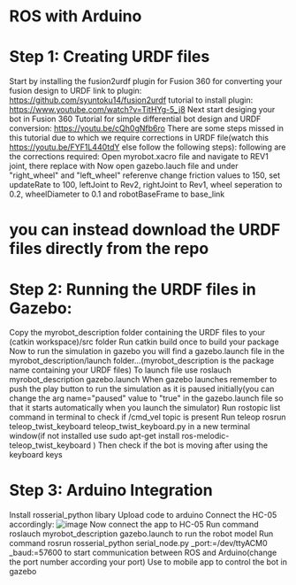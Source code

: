 # ROS with Arduino


# Step 1: Creating URDF files

Start by installing the fusion2urdf plugin for Fusion 360 for converting your fusion design to URDF
link to plugin: https://github.com/syuntoku14/fusion2urdf
tutorial to install plugin: https://www.youtube.com/watch?v=TitHYg-5_j8
Next start desiging your bot in Fusion 360
Tutorial for simple differential bot design and URDF conversion: https://youtu.be/cQh0gNfb6ro
There are some steps missed in this tutorial due to which we require corrections in URDF file(watch this https://youtu.be/FYF1L440tdY else follow the following steps):
following are the corrections required:
Open myrobot.xacro file and navigate to REV1 joint, there replace  <axis xyz="0.0 -1.0 0.0"/>  with  <axis xyz="0.0 1.0 0.0"/>
Now open gazebo.lauch file and under "right_wheel" and "left_wheel" referenve change friction values to 150, set updateRate to 100, leftJoint to Rev2, rightJoint to Rev1, wheel seperation to 0.2, wheelDiameter to 0.1 and robotBaseFrame to base_link

# you can instead download the URDF files directly from the repo

# Step 2: Running the URDF files in Gazebo:

Copy the myrobot_description folder containing the URDF files to your (catkin workspace)/src folder
Run catkin build once to build your package
Now to run the simulation in gazebo you will find a gazebo.launch file in the myrobot_description/launch folder...(myrobot_description is the package name containing your URDF files)
To launch file use   roslauch myrobot_description gazebo.launch 
When gazebo launches remember to push the play button to run the simulation as it is paused initially(you can change the arg name="paused" value to "true" in the gazebo.launch file so that it starts automatically when you launch the simulator)
Run   rostopic list    command in terminal to check if /cmd_vel topic is present
Run teleop   rosrun teleop_twist_keyboard teleop_twist_keyboard.py    in a new terminal window(if not installed use   sudo apt-get install ros-melodic-teleop_twist_keyboard    )
Then check if the bot is moving after using the keyboard keys

# Step 3: Arduino Integration

Install rosserial_python libary
Upload code to arduino
Connect the HC-05 accordingly:
![image](https://user-images.githubusercontent.com/70048742/129587227-9842d356-7151-44ff-be08-7ff30fffed3f.png)
Now connect the app to HC-05
Run command   roslauch myrobot_description gazebo.launch   to run the robot model
Run command   rosrun rosserial_python serial_node.py _port:=/dev/ttyACM0 _baud:=57600   to start communication between ROS and Arduino(change the port number according your port)
Use to mobile app to control the bot in gazebo
